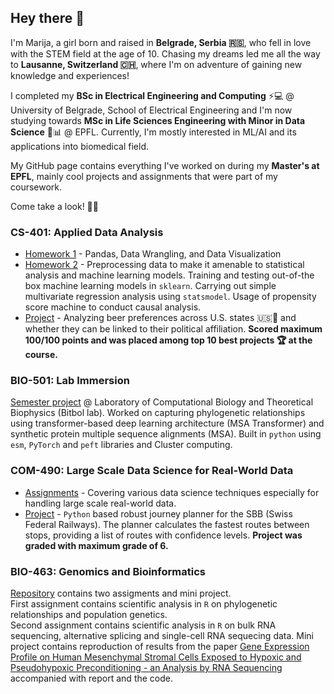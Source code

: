 ## Hey there 👋

I'm Marija, a girl born and raised in **Belgrade, Serbia 🇷🇸**, who fell in love with the STEM field at the age of 10. Chasing my dreams led me all the way to **Lausanne, Switzerland 🇨🇭**, where I'm on adventure of gaining new knowledge and experiences!  

I completed my **BSc in Electrical Engineering and Computing** ⚡💻 @ University of Belgrade, School of Electrical Engineering and I'm now studying towards **MSc in Life Sciences Engineering with Minor in Data Science** 🧬📊 @ EPFL. Currently, I'm mostly interested in ML/AI and its applications into biomedical field.

My GitHub page contains everything I've worked on during my **Master's at EPFL**, mainly cool projects and assignments that were part of my coursework.  

Come take a look! 👀🚀  

### CS-401: Applied Data Analysis  

* [Homework 1](https://github.com/masazelic/ada-2024-homework-1-adavengers) - Pandas, Data Wrangling, and Data Visualization
* [Homework 2](https://github.com/masazelic/ada-2024-homework-2-adavengers) - Preprocessing data to make it amenable to statistical analysis and machine learning models. Training and testing out-of-the box machine learning models in `sklearn`. Carrying out simple multivariate regression analysis using `statsmodel`. Usage of propensity score machine to conduct causal analysis.
* [Project](https://github.com/masazelic/ada-2024-project-adavengers) - Analyzing beer preferences across U.S. states 🇺🇸🍻 and whether they can be linked to their political affiliation. **Scored maximum 100/100 points and was placed among top 10 best projects 🏆 at the course.**

### BIO-501: Lab Immersion

[Semester project](https://github.com/masazelic/Fine-tuning-MSA-Transformer) @ Laboratory of Computational Biology and Theoretical Biophysics (Bitbol lab). Worked on capturing phylogenetic relationships using transformer-based deep learning architecture (MSA Transformer) and synthetic protein multiple sequence alignments (MSA). Built in `python` using `esm`, `PyTorch` and `peft` libraries and Cluster computing.

### COM-490: Large Scale Data Science for Real-World Data

* [Assignments](https://github.com/masazelic/lsds-assignments/tree/main) - Covering various data science techniques especially for handling large scale real-world data.
* [Project](https://github.com/masazelic/SBBG) - `Python` based robust journey planner for the SBB (Swiss Federal Railways). The planner calculates the fastest routes between stops, providing a list of routes with confidence levels. **Project was graded with maximum grade of 6.**

### BIO-463: Genomics and Bioinformatics  

[Repository](https://github.com/masazelic/genomics-bioinformatics/tree/main) contains two assigments and mini project.  
First assignment contains scientific analysis in `R` on phylogenetic relationships and population genetics.  
Second assignment contains scientific analysis in `R` on bulk RNA sequencing, alternative splicing and single-cell RNA sequecing data.
Mini project contains reproduction of results from the paper [Gene Expression Profile on Human Mesenchymal Stromal Cells Exposed to Hypoxic and Pseudohypoxic Preconditioning - an Analysis by RNA Sequencing](https://pubmed.ncbi.nlm.nih.gov/34360925/) accompanied with report and the code. 
  


